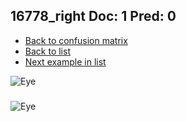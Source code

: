 ## 16778_right Doc: 1 Pred: 0
- [Back to confusion matrix](https://github.com/juliandewit/kaggle_retinopathy/blob/master/matrix.md)
- [Back to list](https://github.com/juliandewit/kaggle_retinopathy/blob/master/lists/10/list.md)
- [Next example in list](https://github.com/juliandewit/kaggle_retinopathy/blob/master/lists/10/16/16808_left.md)

![Eye](https://retinopaty.blob.core.windows.net/size1024/16778_right_1.jpeg)

### 

![Eye]()
